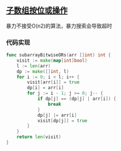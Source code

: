 ## [子数组按位或操作](https://leetcode-cn.com/problems/bitwise-ors-of-subarrays/)

暴力不接受O(n2)的算法，暴力搜索会导致超时



### 代码实现

```go
func subarrayBitwiseORs(arr []int) int {
	visit := make(map[int]bool)
	l := len(arr)
	dp := make([]int, l)
	for i := 0; i < l; i++ {
		visit[arr[i]] = true
		dp[i] = arr[i]
		for j := i - 1; j >= 0; j-- {
			if dp[j] == (dp[j] | arr[i]) {
				break
			}
			dp[j] |= arr[i]
			visit[dp[j]] = true
		}
	}
	return len(visit)
}
```

